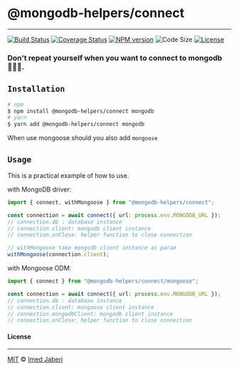 # @mongodb-helpers/connect

---

[![Build Status][travis-img]][travis-url]
[![Coverage Status][coverage-img]][coverage-url]
[![NPM version][npm-badge]][npm-url]
![Code Size][code-size-badge]
[![License][license-badge]][license-url]

<!-- ***************** -->

[travis-img]: https://travis-ci.com/mongodb-helpers/connect.svg?branch=master
[travis-url]: https://travis-ci.com/mongodb-helpers/connect
[coverage-img]: https://coveralls.io/repos/github/mongodb-helpers/connect/badge.svg?branch=master
[coverage-url]: https://coveralls.io/github/mongodb-helpers/connect?branch=master
[npm-badge]: https://img.shields.io/npm/v/@mongodb-helpers/connect.svg?style=flat
[npm-url]: https://www.npmjs.com/package/@mongodb-helpers/connect
[license-badge]: https://img.shields.io/badge/license-MIT-green.svg?style=flat
[license-url]: https://github.com/mongodb-helpers/connect/blob/master/LICENSE
[code-size-badge]: https://img.shields.io/github/languages/code-size/mongodb-helpers/connect
[pr-welcoming-badge]: https://img.shields.io/badge/PRs-welcome-brightgreen.svg?style=flat

<!-- ***************** -->

### Don't repeat yourself when you want to connect to mongodb 🧚🏻‍♂️.

## `Installation`

```bash
# npm
$ npm install @mongodb-helpers/connect mongodb
# yarn
$ yarn add @mongodb-helpers/connect mongodb
```

When use mongoose should you also add `mongoose`

## `Usage`

This is a practical example of how to use.

with MongoDB driver:

```typescript
import { connect, withMongoose } from "@mongodb-helpers/connect";

const connection = await connect({ url: process.env.MONGODB_URL });
// connection.db : database instance
// connection.client: mongodb client instance
// connection.onClose: helper function to close connection

// withMongoose take mongodb client instance as param
withMongoose(connection.client);
```

with Mongoose ODM:

```typescript
import { connect } from "@mongodb-helpers/connect/mongoose";

const connection = await connect({ url: process.env.MONGODB_URL });
// connection.db : database instance
// connection.client: mongoose client instance
// connection.mongodbClient: mongodb client instance
// connection.onClose: helper function to close connection
```

#### License

---

[MIT](LICENSE) &copy; [Imed Jaberi](https://github.com/3imed-jaberi)
